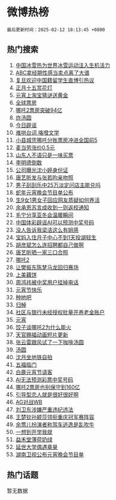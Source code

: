 # 微博热榜

`最后更新时间：2025-02-12 18:13:45 +0800`

## 热门搜索

1. [中国冰雪热为世界冰雪运动注入生机活力](https://m.weibo.cn/search?containerid=100103type%3D1%26t%3D10%26q%3D%23%E4%B8%AD%E5%9B%BD%E5%86%B0%E9%9B%AA%E7%83%AD%E4%B8%BA%E4%B8%96%E7%95%8C%E5%86%B0%E9%9B%AA%E8%BF%90%E5%8A%A8%E6%B3%A8%E5%85%A5%E7%94%9F%E6%9C%BA%E6%B4%BB%E5%8A%9B%23&stream_entry_id=51&isnewpage=1&extparam=seat%3D1%26pos%3D0%26filter_type%3Drealtimehot%26stream_entry_id%3D51%26c_type%3D51%26dgr%3D0%26q%3D%2523%25E4%25B8%25AD%25E5%259B%25BD%25E5%2586%25B0%25E9%259B%25AA%25E7%2583%25AD%25E4%25B8%25BA%25E4%25B8%2596%25E7%2595%258C%25E5%2586%25B0%25E9%259B%25AA%25E8%25BF%2590%25E5%258A%25A8%25E6%25B3%25A8%25E5%2585%25A5%25E7%2594%259F%25E6%259C%25BA%25E6%25B4%25BB%25E5%258A%259B%2523%26cate%3D10103%26display_time%3D1739355224%26pre_seqid%3D17393552244320222143867)
1. [ABC拿经期性感当卖点离了大谱](https://m.weibo.cn/search?containerid=100103type%3D1%26t%3D10%26q%3D%23ABC%E6%8B%BF%E7%BB%8F%E6%9C%9F%E6%80%A7%E6%84%9F%E5%BD%93%E5%8D%96%E7%82%B9%E7%A6%BB%E4%BA%86%E5%A4%A7%E8%B0%B1%23&stream_entry_id=31&isnewpage=1&extparam=seat%3D1%26stream_entry_id%3D31%26q%3D%2523ABC%25E6%258B%25BF%25E7%25BB%258F%25E6%259C%259F%25E6%2580%25A7%25E6%2584%259F%25E5%25BD%2593%25E5%258D%2596%25E7%2582%25B9%25E7%25A6%25BB%25E4%25BA%2586%25E5%25A4%25A7%25E8%25B0%25B1%2523%26lcate%3D5001%26pos%3D0%26flag%3D2%26filter_type%3Drealtimehot%26band_rank%3D1%26c_type%3D31%26dgr%3D0%26realpos%3D1%26cate%3D5001%26display_time%3D1739355224%26pre_seqid%3D17393552244320222143867)
1. [复旦欢迎中国籍留学生直博引热议](https://m.weibo.cn/search?containerid=100103type%3D1%26t%3D10%26q%3D%23%E5%A4%8D%E6%97%A6%E6%AC%A2%E8%BF%8E%E4%B8%AD%E5%9B%BD%E7%B1%8D%E7%95%99%E5%AD%A6%E7%94%9F%E7%9B%B4%E5%8D%9A%E5%BC%95%E7%83%AD%E8%AE%AE%23&stream_entry_id=31&isnewpage=1&extparam=seat%3D1%26stream_entry_id%3D31%26q%3D%2523%25E5%25A4%258D%25E6%2597%25A6%25E6%25AC%25A2%25E8%25BF%258E%25E4%25B8%25AD%25E5%259B%25BD%25E7%25B1%258D%25E7%2595%2599%25E5%25AD%25A6%25E7%2594%259F%25E7%259B%25B4%25E5%258D%259A%25E5%25BC%2595%25E7%2583%25AD%25E8%25AE%25AE%2523%26lcate%3D5001%26pos%3D1%26flag%3D1%26filter_type%3Drealtimehot%26band_rank%3D2%26c_type%3D31%26dgr%3D0%26realpos%3D2%26cate%3D5001%26display_time%3D1739355224%26pre_seqid%3D17393552244320222143867)
1. [正月十五赏花灯](https://m.weibo.cn/search?containerid=100103type%3D1%26t%3D10%26q%3D%23%E6%AD%A3%E6%9C%88%E5%8D%81%E4%BA%94%E8%B5%8F%E8%8A%B1%E7%81%AF%23&stream_entry_id=31&isnewpage=1&extparam=seat%3D1%26stream_entry_id%3D31%26q%3D%2523%25E6%25AD%25A3%25E6%259C%2588%25E5%258D%2581%25E4%25BA%2594%25E8%25B5%258F%25E8%258A%25B1%25E7%2581%25AF%2523%26lcate%3D5001%26pos%3D2%26flag%3D0%26filter_type%3Drealtimehot%26band_rank%3D3%26c_type%3D31%26dgr%3D0%26realpos%3D3%26cate%3D5001%26display_time%3D1739355224%26pre_seqid%3D17393552244320222143867)
1. [元宵上淘宝猜谜送黄金](https://m.weibo.cn/search?containerid=100103type%3D1%26t%3D10%26q%3D%23%E5%85%83%E5%AE%B5%E4%B8%8A%E6%B7%98%E5%AE%9D%E7%8C%9C%E8%B0%9C%E9%80%81%E9%BB%84%E9%87%91%23&stream_entry_id=31&isnewpage=1&extparam=seat%3D1%26stream_entry_id%3D31%26cate%3D5001%26band_rank%3D4%26lcate%3D5001%26pos%3D3%26topic_ad%3D1%26filter_type%3Drealtimehot%26q%3D%2523%25E5%2585%2583%25E5%25AE%25B5%25E4%25B8%258A%25E6%25B7%2598%25E5%25AE%259D%25E7%258C%259C%25E8%25B0%259C%25E9%2580%2581%25E9%25BB%2584%25E9%2587%2591%2523%26c_type%3D31%26dgr%3D0%26is_ad_pos%3D1%26adid%3D275826%26display_time%3D1739355224%26pre_seqid%3D17393552244320222143867)
1. [全球票房](https://m.weibo.cn/search?containerid=100103type%3D1%26t%3D10%26q%3D%E5%85%A8%E7%90%83%E7%A5%A8%E6%88%BF&stream_entry_id=31&isnewpage=1&extparam=seat%3D1%26stream_entry_id%3D31%26q%3D%25E5%2585%25A8%25E7%2590%2583%25E7%25A5%25A8%25E6%2588%25BF%26lcate%3D5001%26pos%3D4%26flag%3D2%26filter_type%3Drealtimehot%26band_rank%3D4%26c_type%3D31%26dgr%3D0%26realpos%3D4%26cate%3D5001%26display_time%3D1739355224%26pre_seqid%3D17393552244320222143867)
1. [哪吒2票房突破94亿](https://m.weibo.cn/search?containerid=100103type%3D1%26t%3D10%26q%3D%23%E5%93%AA%E5%90%922%E7%A5%A8%E6%88%BF%E7%AA%81%E7%A0%B494%E4%BA%BF%23&stream_entry_id=31&isnewpage=1&extparam=seat%3D1%26stream_entry_id%3D31%26q%3D%2523%25E5%2593%25AA%25E5%2590%25922%25E7%25A5%25A8%25E6%2588%25BF%25E7%25AA%2581%25E7%25A0%25B494%25E4%25BA%25BF%2523%26lcate%3D5001%26pos%3D5%26flag%3D2%26filter_type%3Drealtimehot%26band_rank%3D5%26c_type%3D31%26dgr%3D0%26realpos%3D5%26cate%3D5001%26display_time%3D1739355224%26pre_seqid%3D17393552244320222143867)
1. [炸汤圆](https://m.weibo.cn/search?containerid=100103type%3D1%26t%3D10%26q%3D%E7%82%B8%E6%B1%A4%E5%9C%86&stream_entry_id=31&isnewpage=1&extparam=seat%3D1%26stream_entry_id%3D31%26q%3D%25E7%2582%25B8%25E6%25B1%25A4%25E5%259C%2586%26lcate%3D5001%26pos%3D6%26flag%3D1%26filter_type%3Drealtimehot%26band_rank%3D6%26c_type%3D31%26dgr%3D0%26realpos%3D6%26cate%3D5001%26display_time%3D1739355224%26pre_seqid%3D17393552244320222143867)
1. [今日辟谣](https://m.weibo.cn/search?containerid=100103type%3D1%26t%3D10%26q%3D%23%E4%BB%8A%E6%97%A5%E8%BE%9F%E8%B0%A3%23&stream_entry_id=31&isnewpage=1&extparam=seat%3D1%26stream_entry_id%3D31%26cate%3D5001%26lcate%3D5001%26pos%3D7%26band_rank%3D7%26filter_type%3Drealtimehot%26is_ad_pos%3D1%26q%3D%2523%25E4%25BB%258A%25E6%2597%25A5%25E8%25BE%259F%25E8%25B0%25A3%2523%26dgr%3D0%26c_type%3D31%26adid%3D275776%26display_time%3D1739355224%26pre_seqid%3D17393552244320222143867)
1. [难哄台词 咯噔文学](https://m.weibo.cn/search?containerid=100103type%3D1%26t%3D10%26q%3D%E9%9A%BE%E5%93%84%E5%8F%B0%E8%AF%8D+%E5%92%AF%E5%99%94%E6%96%87%E5%AD%A6&stream_entry_id=31&isnewpage=1&extparam=seat%3D1%26stream_entry_id%3D31%26q%3D%25E9%259A%25BE%25E5%2593%2584%25E5%258F%25B0%25E8%25AF%258D%2520%25E5%2592%25AF%25E5%2599%2594%25E6%2596%2587%25E5%25AD%25A6%26lcate%3D5001%26pos%3D8%26flag%3D1%26filter_type%3Drealtimehot%26band_rank%3D7%26c_type%3D31%26dgr%3D0%26realpos%3D7%26cate%3D5001%26display_time%3D1739355224%26pre_seqid%3D17393552244320222143867)
1. [小县城凭哪吒分账票房冲进全国前5](https://m.weibo.cn/search?containerid=100103type%3D1%26t%3D10%26q%3D%23%E5%B0%8F%E5%8E%BF%E5%9F%8E%E5%87%AD%E5%93%AA%E5%90%92%E5%88%86%E8%B4%A6%E7%A5%A8%E6%88%BF%E5%86%B2%E8%BF%9B%E5%85%A8%E5%9B%BD%E5%89%8D5%23&stream_entry_id=31&isnewpage=1&extparam=seat%3D1%26stream_entry_id%3D31%26q%3D%2523%25E5%25B0%258F%25E5%258E%25BF%25E5%259F%258E%25E5%2587%25AD%25E5%2593%25AA%25E5%2590%2592%25E5%2588%2586%25E8%25B4%25A6%25E7%25A5%25A8%25E6%2588%25BF%25E5%2586%25B2%25E8%25BF%259B%25E5%2585%25A8%25E5%259B%25BD%25E5%2589%258D5%2523%26lcate%3D5001%26pos%3D9%26flag%3D1%26filter_type%3Drealtimehot%26band_rank%3D8%26c_type%3D31%26dgr%3D0%26realpos%3D8%26cate%3D5001%26display_time%3D1739355224%26pre_seqid%3D17393552244320222143867)
1. [麦当劳涨价0.5元](https://m.weibo.cn/search?containerid=100103type%3D1%26t%3D10%26q%3D%23%E9%BA%A6%E5%BD%93%E5%8A%B3%E6%B6%A8%E4%BB%B70.5%E5%85%83%23&stream_entry_id=31&isnewpage=1&extparam=seat%3D1%26stream_entry_id%3D31%26q%3D%2523%25E9%25BA%25A6%25E5%25BD%2593%25E5%258A%25B3%25E6%25B6%25A8%25E4%25BB%25B70.5%25E5%2585%2583%2523%26lcate%3D5001%26pos%3D10%26flag%3D1%26filter_type%3Drealtimehot%26band_rank%3D9%26c_type%3D31%26dgr%3D0%26realpos%3D9%26cate%3D5001%26display_time%3D1739355224%26pre_seqid%3D17393552244320222143867)
1. [山东人不语只是一味买票](https://m.weibo.cn/search?containerid=100103type%3D1%26t%3D10%26q%3D%23%E5%B1%B1%E4%B8%9C%E4%BA%BA%E4%B8%8D%E8%AF%AD%E5%8F%AA%E6%98%AF%E4%B8%80%E5%91%B3%E4%B9%B0%E7%A5%A8%23&stream_entry_id=31&isnewpage=1&extparam=seat%3D1%26stream_entry_id%3D31%26q%3D%2523%25E5%25B1%25B1%25E4%25B8%259C%25E4%25BA%25BA%25E4%25B8%258D%25E8%25AF%25AD%25E5%258F%25AA%25E6%2598%25AF%25E4%25B8%2580%25E5%2591%25B3%25E4%25B9%25B0%25E7%25A5%25A8%2523%26lcate%3D5001%26pos%3D11%26flag%3D1%26filter_type%3Drealtimehot%26band_rank%3D10%26c_type%3D31%26dgr%3D0%26realpos%3D10%26cate%3D5001%26display_time%3D1739355224%26pre_seqid%3D17393552244320222143867)
1. [李明德倒数](https://m.weibo.cn/search?containerid=100103type%3D1%26t%3D10%26q%3D%23%E6%9D%8E%E6%98%8E%E5%BE%B7%E5%80%92%E6%95%B0%23&stream_entry_id=31&isnewpage=1&extparam=seat%3D1%26stream_entry_id%3D31%26q%3D%2523%25E6%259D%258E%25E6%2598%258E%25E5%25BE%25B7%25E5%2580%2592%25E6%2595%25B0%2523%26lcate%3D5001%26pos%3D12%26flag%3D1%26filter_type%3Drealtimehot%26band_rank%3D11%26c_type%3D31%26dgr%3D0%26realpos%3D11%26cate%3D5001%26display_time%3D1739355224%26pre_seqid%3D17393552244320222143867)
1. [公司曝光沈小婷身份证](https://m.weibo.cn/search?containerid=100103type%3D1%26t%3D10%26q%3D%23%E5%85%AC%E5%8F%B8%E6%9B%9D%E5%85%89%E6%B2%88%E5%B0%8F%E5%A9%B7%E8%BA%AB%E4%BB%BD%E8%AF%81%23&stream_entry_id=31&isnewpage=1&extparam=seat%3D1%26stream_entry_id%3D31%26q%3D%2523%25E5%2585%25AC%25E5%258F%25B8%25E6%259B%259D%25E5%2585%2589%25E6%25B2%2588%25E5%25B0%258F%25E5%25A9%25B7%25E8%25BA%25AB%25E4%25BB%25BD%25E8%25AF%2581%2523%26lcate%3D5001%26pos%3D13%26flag%3D2%26filter_type%3Drealtimehot%26band_rank%3D12%26c_type%3D31%26dgr%3D0%26realpos%3D12%26cate%3D5001%26display_time%3D1739355224%26pre_seqid%3D17393552244320222143867)
1. [唐艺昕发与张若昀亲吻照](https://m.weibo.cn/search?containerid=100103type%3D1%26t%3D10%26q%3D%23%E5%94%90%E8%89%BA%E6%98%95%E5%8F%91%E4%B8%8E%E5%BC%A0%E8%8B%A5%E6%98%80%E4%BA%B2%E5%90%BB%E7%85%A7%23&stream_entry_id=31&isnewpage=1&extparam=seat%3D1%26stream_entry_id%3D31%26q%3D%2523%25E5%2594%2590%25E8%2589%25BA%25E6%2598%2595%25E5%258F%2591%25E4%25B8%258E%25E5%25BC%25A0%25E8%258B%25A5%25E6%2598%2580%25E4%25BA%25B2%25E5%2590%25BB%25E7%2585%25A7%2523%26lcate%3D5001%26pos%3D14%26flag%3D1%26filter_type%3Drealtimehot%26band_rank%3D13%26c_type%3D31%26dgr%3D0%26realpos%3D13%26cate%3D5001%26display_time%3D1739355224%26pre_seqid%3D17393552244320222143867)
1. [男子刮刮乐中25万淡定问店主能兑吗](https://m.weibo.cn/search?containerid=100103type%3D1%26t%3D10%26q%3D%23%E7%94%B7%E5%AD%90%E5%88%AE%E5%88%AE%E4%B9%90%E4%B8%AD25%E4%B8%87%E6%B7%A1%E5%AE%9A%E9%97%AE%E5%BA%97%E4%B8%BB%E8%83%BD%E5%85%91%E5%90%97%23&stream_entry_id=31&isnewpage=1&extparam=seat%3D1%26stream_entry_id%3D31%26q%3D%2523%25E7%2594%25B7%25E5%25AD%2590%25E5%2588%25AE%25E5%2588%25AE%25E4%25B9%2590%25E4%25B8%25AD25%25E4%25B8%2587%25E6%25B7%25A1%25E5%25AE%259A%25E9%2597%25AE%25E5%25BA%2597%25E4%25B8%25BB%25E8%2583%25BD%25E5%2585%2591%25E5%2590%2597%2523%26lcate%3D5001%26pos%3D15%26flag%3D0%26filter_type%3Drealtimehot%26band_rank%3D14%26c_type%3D31%26dgr%3D0%26realpos%3D14%26cate%3D5001%26display_time%3D1739355224%26pre_seqid%3D17393552244320222143867)
1. [蛇年元宵晚会节目单公布](https://m.weibo.cn/search?containerid=100103type%3D1%26t%3D10%26q%3D%23%E8%9B%87%E5%B9%B4%E5%85%83%E5%AE%B5%E6%99%9A%E4%BC%9A%E8%8A%82%E7%9B%AE%E5%8D%95%E5%85%AC%E5%B8%83%23&stream_entry_id=31&isnewpage=1&extparam=seat%3D1%26stream_entry_id%3D31%26q%3D%2523%25E8%259B%2587%25E5%25B9%25B4%25E5%2585%2583%25E5%25AE%25B5%25E6%2599%259A%25E4%25BC%259A%25E8%258A%2582%25E7%259B%25AE%25E5%258D%2595%25E5%2585%25AC%25E5%25B8%2583%2523%26lcate%3D5001%26pos%3D16%26flag%3D0%26filter_type%3Drealtimehot%26band_rank%3D15%26c_type%3D31%26dgr%3D0%26realpos%3D15%26cate%3D5001%26display_time%3D1739355224%26pre_seqid%3D17393552244320222143867)
1. [生9女1男女子回应网友质疑如何养活](https://m.weibo.cn/search?containerid=100103type%3D1%26t%3D10%26q%3D%23%E7%94%9F9%E5%A5%B31%E7%94%B7%E5%A5%B3%E5%AD%90%E5%9B%9E%E5%BA%94%E7%BD%91%E5%8F%8B%E8%B4%A8%E7%96%91%E5%A6%82%E4%BD%95%E5%85%BB%E6%B4%BB%23&stream_entry_id=31&isnewpage=1&extparam=seat%3D1%26stream_entry_id%3D31%26q%3D%2523%25E7%2594%259F9%25E5%25A5%25B31%25E7%2594%25B7%25E5%25A5%25B3%25E5%25AD%2590%25E5%259B%259E%25E5%25BA%2594%25E7%25BD%2591%25E5%258F%258B%25E8%25B4%25A8%25E7%2596%2591%25E5%25A6%2582%25E4%25BD%2595%25E5%2585%25BB%25E6%25B4%25BB%2523%26lcate%3D5001%26pos%3D17%26flag%3D0%26filter_type%3Drealtimehot%26band_rank%3D16%26c_type%3D31%26dgr%3D0%26realpos%3D16%26cate%3D5001%26display_time%3D1739355224%26pre_seqid%3D17393552244320222143867)
1. [余承恩苏言成收到一则返校通知](https://m.weibo.cn/search?containerid=100103type%3D1%26t%3D10%26q%3D%23%E4%BD%99%E6%89%BF%E6%81%A9%E8%8B%8F%E8%A8%80%E6%88%90%E6%94%B6%E5%88%B0%E4%B8%80%E5%88%99%E8%BF%94%E6%A0%A1%E9%80%9A%E7%9F%A5%23&stream_entry_id=31&isnewpage=1&extparam=seat%3D1%26stream_entry_id%3D31%26q%3D%2523%25E4%25BD%2599%25E6%2589%25BF%25E6%2581%25A9%25E8%258B%258F%25E8%25A8%2580%25E6%2588%2590%25E6%2594%25B6%25E5%2588%25B0%25E4%25B8%2580%25E5%2588%2599%25E8%25BF%2594%25E6%25A0%25A1%25E9%2580%259A%25E7%259F%25A5%2523%26lcate%3D5001%26pos%3D18%26flag%3D1%26filter_type%3Drealtimehot%26band_rank%3D17%26c_type%3D31%26dgr%3D0%26realpos%3D17%26cate%3D5001%26display_time%3D1739355224%26pre_seqid%3D17393552244320222143867)
1. [毛宁分享亚冬会温暖瞬间](https://m.weibo.cn/search?containerid=100103type%3D1%26t%3D10%26q%3D%23%E6%AF%9B%E5%AE%81%E5%88%86%E4%BA%AB%E4%BA%9A%E5%86%AC%E4%BC%9A%E6%B8%A9%E6%9A%96%E7%9E%AC%E9%97%B4%23&stream_entry_id=31&isnewpage=1&extparam=seat%3D1%26stream_entry_id%3D31%26q%3D%2523%25E6%25AF%259B%25E5%25AE%2581%25E5%2588%2586%25E4%25BA%25AB%25E4%25BA%259A%25E5%2586%25AC%25E4%25BC%259A%25E6%25B8%25A9%25E6%259A%2596%25E7%259E%25AC%25E9%2597%25B4%2523%26lcate%3D5001%26pos%3D19%26flag%3D1%26filter_type%3Drealtimehot%26band_rank%3D18%26c_type%3D31%26dgr%3D0%26realpos%3D18%26cate%3D5001%26display_time%3D1739355224%26pre_seqid%3D17393552244320222143867)
1. [中国体彩辟谣AI可以预测中奖号码](https://m.weibo.cn/search?containerid=100103type%3D1%26t%3D10%26q%3D%23%E4%B8%AD%E5%9B%BD%E4%BD%93%E5%BD%A9%E8%BE%9F%E8%B0%A3AI%E5%8F%AF%E4%BB%A5%E9%A2%84%E6%B5%8B%E4%B8%AD%E5%A5%96%E5%8F%B7%E7%A0%81%23&stream_entry_id=31&isnewpage=1&extparam=seat%3D1%26stream_entry_id%3D31%26q%3D%2523%25E4%25B8%25AD%25E5%259B%25BD%25E4%25BD%2593%25E5%25BD%25A9%25E8%25BE%259F%25E8%25B0%25A3AI%25E5%258F%25AF%25E4%25BB%25A5%25E9%25A2%2584%25E6%25B5%258B%25E4%25B8%25AD%25E5%25A5%2596%25E5%258F%25B7%25E7%25A0%2581%2523%26lcate%3D5001%26pos%3D20%26flag%3D1%26filter_type%3Drealtimehot%26band_rank%3D19%26c_type%3D31%26dgr%3D0%26realpos%3D19%26cate%3D5001%26display_time%3D1739355224%26pre_seqid%3D17393552244320222143867)
1. [没人告诉我梁洁这么有姐感](https://m.weibo.cn/search?containerid=100103type%3D1%26t%3D10%26q%3D%E6%B2%A1%E4%BA%BA%E5%91%8A%E8%AF%89%E6%88%91%E6%A2%81%E6%B4%81%E8%BF%99%E4%B9%88%E6%9C%89%E5%A7%90%E6%84%9F&stream_entry_id=31&isnewpage=1&extparam=seat%3D1%26stream_entry_id%3D31%26q%3D%25E6%25B2%25A1%25E4%25BA%25BA%25E5%2591%258A%25E8%25AF%2589%25E6%2588%2591%25E6%25A2%2581%25E6%25B4%2581%25E8%25BF%2599%25E4%25B9%2588%25E6%259C%2589%25E5%25A7%2590%25E6%2584%259F%26lcate%3D5001%26pos%3D21%26flag%3D1%26filter_type%3Drealtimehot%26band_rank%3D20%26c_type%3D31%26dgr%3D0%26realpos%3D20%26cate%3D5001%26display_time%3D1739355224%26pre_seqid%3D17393552244320222143867)
1. [宝妈入住月子中心不到1天投湖轻生](https://m.weibo.cn/search?containerid=100103type%3D1%26t%3D10%26q%3D%23%E5%AE%9D%E5%A6%88%E5%85%A5%E4%BD%8F%E6%9C%88%E5%AD%90%E4%B8%AD%E5%BF%83%E4%B8%8D%E5%88%B01%E5%A4%A9%E6%8A%95%E6%B9%96%E8%BD%BB%E7%94%9F%23&stream_entry_id=31&isnewpage=1&extparam=seat%3D1%26stream_entry_id%3D31%26q%3D%2523%25E5%25AE%259D%25E5%25A6%2588%25E5%2585%25A5%25E4%25BD%258F%25E6%259C%2588%25E5%25AD%2590%25E4%25B8%25AD%25E5%25BF%2583%25E4%25B8%258D%25E5%2588%25B01%25E5%25A4%25A9%25E6%258A%2595%25E6%25B9%2596%25E8%25BD%25BB%25E7%2594%259F%2523%26lcate%3D5001%26pos%3D22%26flag%3D0%26filter_type%3Drealtimehot%26band_rank%3D21%26c_type%3D31%26dgr%3D0%26realpos%3D21%26cate%3D5001%26display_time%3D1739355224%26pre_seqid%3D17393552244320222143867)
1. [胡彦斌怎么连招聘都自己做啊](https://m.weibo.cn/search?containerid=100103type%3D1%26t%3D10%26q%3D%E8%83%A1%E5%BD%A6%E6%96%8C%E6%80%8E%E4%B9%88%E8%BF%9E%E6%8B%9B%E8%81%98%E9%83%BD%E8%87%AA%E5%B7%B1%E5%81%9A%E5%95%8A&stream_entry_id=31&isnewpage=1&extparam=seat%3D1%26stream_entry_id%3D31%26q%3D%25E8%2583%25A1%25E5%25BD%25A6%25E6%2596%258C%25E6%2580%258E%25E4%25B9%2588%25E8%25BF%259E%25E6%258B%259B%25E8%2581%2598%25E9%2583%25BD%25E8%2587%25AA%25E5%25B7%25B1%25E5%2581%259A%25E5%2595%258A%26lcate%3D5001%26pos%3D23%26flag%3D2%26filter_type%3Drealtimehot%26band_rank%3D22%26c_type%3D31%26dgr%3D0%26realpos%3D22%26cate%3D5001%26display_time%3D1739355224%26pre_seqid%3D17393552244320222143867)
1. [唐艺昕晒一家三口合照](https://m.weibo.cn/search?containerid=100103type%3D1%26t%3D10%26q%3D%23%E5%94%90%E8%89%BA%E6%98%95%E6%99%92%E4%B8%80%E5%AE%B6%E4%B8%89%E5%8F%A3%E5%90%88%E7%85%A7%23&stream_entry_id=31&isnewpage=1&extparam=seat%3D1%26stream_entry_id%3D31%26q%3D%2523%25E5%2594%2590%25E8%2589%25BA%25E6%2598%2595%25E6%2599%2592%25E4%25B8%2580%25E5%25AE%25B6%25E4%25B8%2589%25E5%258F%25A3%25E5%2590%2588%25E7%2585%25A7%2523%26lcate%3D5001%26pos%3D24%26flag%3D1%26filter_type%3Drealtimehot%26band_rank%3D23%26c_type%3D31%26dgr%3D0%26realpos%3D23%26cate%3D5001%26display_time%3D1739355224%26pre_seqid%3D17393552244320222143867)
1. [哪吒2](https://m.weibo.cn/search?containerid=100103type%3D1%26t%3D10%26q%3D%E5%93%AA%E5%90%922&stream_entry_id=31&isnewpage=1&extparam=seat%3D1%26stream_entry_id%3D31%26q%3D%25E5%2593%25AA%25E5%2590%25922%26lcate%3D5001%26pos%3D25%26flag%3D0%26filter_type%3Drealtimehot%26band_rank%3D24%26c_type%3D31%26dgr%3D0%26realpos%3D24%26cate%3D5001%26display_time%3D1739355224%26pre_seqid%3D17393552244320222143867)
1. [让樊振东陈梦马龙回归赛场](https://m.weibo.cn/search?containerid=100103type%3D1%26t%3D10%26q%3D%23%E8%AE%A9%E6%A8%8A%E6%8C%AF%E4%B8%9C%E9%99%88%E6%A2%A6%E9%A9%AC%E9%BE%99%E5%9B%9E%E5%BD%92%E8%B5%9B%E5%9C%BA%23&stream_entry_id=31&isnewpage=1&extparam=seat%3D1%26stream_entry_id%3D31%26q%3D%2523%25E8%25AE%25A9%25E6%25A8%258A%25E6%258C%25AF%25E4%25B8%259C%25E9%2599%2588%25E6%25A2%25A6%25E9%25A9%25AC%25E9%25BE%2599%25E5%259B%259E%25E5%25BD%2592%25E8%25B5%259B%25E5%259C%25BA%2523%26lcate%3D5001%26pos%3D26%26flag%3D1%26filter_type%3Drealtimehot%26band_rank%3D25%26c_type%3D31%26dgr%3D0%26realpos%3D25%26cate%3D5001%26display_time%3D1739355224%26pre_seqid%3D17393552244320222143867)
1. [上美藕饼](https://m.weibo.cn/search?containerid=100103type%3D1%26t%3D10%26q%3D%23%E4%B8%8A%E7%BE%8E%E8%97%95%E9%A5%BC%23&stream_entry_id=31&isnewpage=1&extparam=seat%3D1%26stream_entry_id%3D31%26q%3D%2523%25E4%25B8%258A%25E7%25BE%258E%25E8%2597%2595%25E9%25A5%25BC%2523%26lcate%3D5001%26pos%3D27%26flag%3D0%26filter_type%3Drealtimehot%26band_rank%3D26%26c_type%3D31%26dgr%3D0%26realpos%3D26%26cate%3D5001%26display_time%3D1739355224%26pre_seqid%3D17393552244320222143867)
1. [周鸿祎被中奖用户挂掉电话](https://m.weibo.cn/search?containerid=100103type%3D1%26t%3D10%26q%3D%23%E5%91%A8%E9%B8%BF%E7%A5%8E%E8%A2%AB%E4%B8%AD%E5%A5%96%E7%94%A8%E6%88%B7%E6%8C%82%E6%8E%89%E7%94%B5%E8%AF%9D%23&stream_entry_id=31&isnewpage=1&extparam=seat%3D1%26stream_entry_id%3D31%26q%3D%2523%25E5%2591%25A8%25E9%25B8%25BF%25E7%25A5%258E%25E8%25A2%25AB%25E4%25B8%25AD%25E5%25A5%2596%25E7%2594%25A8%25E6%2588%25B7%25E6%258C%2582%25E6%258E%2589%25E7%2594%25B5%25E8%25AF%259D%2523%26lcate%3D5001%26pos%3D28%26flag%3D1%26filter_type%3Drealtimehot%26band_rank%3D27%26c_type%3D31%26dgr%3D0%26realpos%3D27%26cate%3D5001%26display_time%3D1739355224%26pre_seqid%3D17393552244320222143867)
1. [元宵节快乐](https://m.weibo.cn/search?containerid=100103type%3D1%26t%3D10%26q%3D%23%E5%85%83%E5%AE%B5%E8%8A%82%E5%BF%AB%E4%B9%90%23&stream_entry_id=31&isnewpage=1&extparam=seat%3D1%26stream_entry_id%3D31%26q%3D%2523%25E5%2585%2583%25E5%25AE%25B5%25E8%258A%2582%25E5%25BF%25AB%25E4%25B9%2590%2523%26lcate%3D5001%26pos%3D29%26flag%3D0%26filter_type%3Drealtimehot%26band_rank%3D28%26c_type%3D31%26dgr%3D0%26realpos%3D28%26cate%3D5001%26display_time%3D1739355224%26pre_seqid%3D17393552244320222143867)
1. [种地吧](https://m.weibo.cn/search?containerid=100103type%3D1%26t%3D10%26q%3D%E7%A7%8D%E5%9C%B0%E5%90%A7&stream_entry_id=31&isnewpage=1&extparam=seat%3D1%26stream_entry_id%3D31%26q%3D%25E7%25A7%258D%25E5%259C%25B0%25E5%2590%25A7%26lcate%3D5001%26pos%3D30%26flag%3D1%26filter_type%3Drealtimehot%26band_rank%3D29%26c_type%3D31%26dgr%3D0%26realpos%3D29%26cate%3D5001%26display_time%3D1739355224%26pre_seqid%3D17393552244320222143867)
1. [归棹](https://m.weibo.cn/search?containerid=100103type%3D1%26t%3D10%26q%3D%E5%BD%92%E6%A3%B9&stream_entry_id=31&isnewpage=1&extparam=seat%3D1%26stream_entry_id%3D31%26q%3D%25E5%25BD%2592%25E6%25A3%25B9%26lcate%3D5001%26pos%3D31%26flag%3D1%26filter_type%3Drealtimehot%26band_rank%3D30%26c_type%3D31%26dgr%3D0%26realpos%3D30%26cate%3D5001%26display_time%3D1739355224%26pre_seqid%3D17393552244320222143867)
1. [社区与银行未经授权批量开养老金账户](https://m.weibo.cn/search?containerid=100103type%3D1%26t%3D10%26q%3D%23%E7%A4%BE%E5%8C%BA%E4%B8%8E%E9%93%B6%E8%A1%8C%E6%9C%AA%E7%BB%8F%E6%8E%88%E6%9D%83%E6%89%B9%E9%87%8F%E5%BC%80%E5%85%BB%E8%80%81%E9%87%91%E8%B4%A6%E6%88%B7%23&stream_entry_id=31&isnewpage=1&extparam=seat%3D1%26stream_entry_id%3D31%26q%3D%2523%25E7%25A4%25BE%25E5%258C%25BA%25E4%25B8%258E%25E9%2593%25B6%25E8%25A1%258C%25E6%259C%25AA%25E7%25BB%258F%25E6%258E%2588%25E6%259D%2583%25E6%2589%25B9%25E9%2587%258F%25E5%25BC%2580%25E5%2585%25BB%25E8%2580%2581%25E9%2587%2591%25E8%25B4%25A6%25E6%2588%25B7%2523%26lcate%3D5001%26pos%3D32%26flag%3D0%26filter_type%3Drealtimehot%26band_rank%3D31%26c_type%3D31%26dgr%3D0%26realpos%3D31%26cate%3D5001%26display_time%3D1739355224%26pre_seqid%3D17393552244320222143867)
1. [元宵](https://m.weibo.cn/search?containerid=100103type%3D1%26t%3D10%26q%3D%E5%85%83%E5%AE%B5&stream_entry_id=31&isnewpage=1&extparam=seat%3D1%26stream_entry_id%3D31%26q%3D%25E5%2585%2583%25E5%25AE%25B5%26lcate%3D5001%26pos%3D33%26flag%3D1%26filter_type%3Drealtimehot%26band_rank%3D32%26c_type%3D31%26dgr%3D0%26realpos%3D32%26cate%3D5001%26display_time%3D1739355224%26pre_seqid%3D17393552244320222143867)
1. [饺子谈哪吒2为什么能火](https://m.weibo.cn/search?containerid=100103type%3D1%26t%3D10%26q%3D%23%E9%A5%BA%E5%AD%90%E8%B0%88%E5%93%AA%E5%90%922%E4%B8%BA%E4%BB%80%E4%B9%88%E8%83%BD%E7%81%AB%23&stream_entry_id=31&isnewpage=1&extparam=seat%3D1%26stream_entry_id%3D31%26q%3D%2523%25E9%25A5%25BA%25E5%25AD%2590%25E8%25B0%2588%25E5%2593%25AA%25E5%2590%25922%25E4%25B8%25BA%25E4%25BB%2580%25E4%25B9%2588%25E8%2583%25BD%25E7%2581%25AB%2523%26lcate%3D5001%26pos%3D34%26flag%3D1%26filter_type%3Drealtimehot%26band_rank%3D33%26c_type%3D31%26dgr%3D0%26realpos%3D33%26cate%3D5001%26display_time%3D1739355224%26pre_seqid%3D17393552244320222143867)
1. [天官赐福动画短片更新](https://m.weibo.cn/search?containerid=100103type%3D1%26t%3D10%26q%3D%E5%A4%A9%E5%AE%98%E8%B5%90%E7%A6%8F%E5%8A%A8%E7%94%BB%E7%9F%AD%E7%89%87%E6%9B%B4%E6%96%B0&stream_entry_id=31&isnewpage=1&extparam=seat%3D1%26stream_entry_id%3D31%26q%3D%25E5%25A4%25A9%25E5%25AE%2598%25E8%25B5%2590%25E7%25A6%258F%25E5%258A%25A8%25E7%2594%25BB%25E7%259F%25AD%25E7%2589%2587%25E6%259B%25B4%25E6%2596%25B0%26lcate%3D5001%26pos%3D35%26flag%3D1%26filter_type%3Drealtimehot%26band_rank%3D34%26c_type%3D31%26dgr%3D0%26realpos%3D34%26cate%3D5001%26display_time%3D1739355224%26pre_seqid%3D17393552244320222143867)
1. [张云雷跟风试了一下咖啡汤圆](https://m.weibo.cn/search?containerid=100103type%3D1%26t%3D10%26q%3D%23%E5%BC%A0%E4%BA%91%E9%9B%B7%E8%B7%9F%E9%A3%8E%E8%AF%95%E4%BA%86%E4%B8%80%E4%B8%8B%E5%92%96%E5%95%A1%E6%B1%A4%E5%9C%86%23&stream_entry_id=31&isnewpage=1&extparam=seat%3D1%26stream_entry_id%3D31%26q%3D%2523%25E5%25BC%25A0%25E4%25BA%2591%25E9%259B%25B7%25E8%25B7%259F%25E9%25A3%258E%25E8%25AF%2595%25E4%25BA%2586%25E4%25B8%2580%25E4%25B8%258B%25E5%2592%2596%25E5%2595%25A1%25E6%25B1%25A4%25E5%259C%2586%2523%26lcate%3D5001%26pos%3D36%26flag%3D1%26filter_type%3Drealtimehot%26band_rank%3D35%26c_type%3D31%26dgr%3D0%26realpos%3D35%26cate%3D5001%26display_time%3D1739355224%26pre_seqid%3D17393552244320222143867)
1. [汤圆](https://m.weibo.cn/search?containerid=100103type%3D1%26t%3D10%26q%3D%23%E6%B1%A4%E5%9C%86%23&stream_entry_id=31&isnewpage=1&extparam=seat%3D1%26stream_entry_id%3D31%26q%3D%2523%25E6%25B1%25A4%25E5%259C%2586%2523%26lcate%3D5001%26pos%3D37%26flag%3D1%26filter_type%3Drealtimehot%26band_rank%3D36%26c_type%3D31%26dgr%3D0%26realpos%3D36%26cate%3D5001%26display_time%3D1739355224%26pre_seqid%3D17393552244320222143867)
1. [沈月坐地铁自拍](https://m.weibo.cn/search?containerid=100103type%3D1%26t%3D10%26q%3D%23%E6%B2%88%E6%9C%88%E5%9D%90%E5%9C%B0%E9%93%81%E8%87%AA%E6%8B%8D%23&stream_entry_id=31&isnewpage=1&extparam=seat%3D1%26stream_entry_id%3D31%26q%3D%2523%25E6%25B2%2588%25E6%259C%2588%25E5%259D%2590%25E5%259C%25B0%25E9%2593%2581%25E8%2587%25AA%25E6%258B%258D%2523%26lcate%3D5001%26pos%3D38%26flag%3D1%26filter_type%3Drealtimehot%26band_rank%3D37%26c_type%3D31%26dgr%3D0%26realpos%3D37%26cate%3D5001%26display_time%3D1739355224%26pre_seqid%3D17393552244320222143867)
1. [五福临门](https://m.weibo.cn/search?containerid=100103type%3D1%26t%3D10%26q%3D%E4%BA%94%E7%A6%8F%E4%B8%B4%E9%97%A8&stream_entry_id=31&isnewpage=1&extparam=seat%3D1%26stream_entry_id%3D31%26q%3D%25E4%25BA%2594%25E7%25A6%258F%25E4%25B8%25B4%25E9%2597%25A8%26lcate%3D5001%26pos%3D39%26flag%3D0%26filter_type%3Drealtimehot%26band_rank%3D38%26c_type%3D31%26dgr%3D0%26realpos%3D38%26cate%3D5001%26display_time%3D1739355224%26pre_seqid%3D17393552244320222143867)
1. [白鹿元宵节请客](https://m.weibo.cn/search?containerid=100103type%3D1%26t%3D10%26q%3D%23%E7%99%BD%E9%B9%BF%E5%85%83%E5%AE%B5%E8%8A%82%E8%AF%B7%E5%AE%A2%23&stream_entry_id=31&isnewpage=1&extparam=seat%3D1%26stream_entry_id%3D31%26q%3D%2523%25E7%2599%25BD%25E9%25B9%25BF%25E5%2585%2583%25E5%25AE%25B5%25E8%258A%2582%25E8%25AF%25B7%25E5%25AE%25A2%2523%26lcate%3D5001%26pos%3D40%26flag%3D1%26filter_type%3Drealtimehot%26band_rank%3D39%26c_type%3D31%26dgr%3D0%26realpos%3D39%26cate%3D5001%26display_time%3D1739355224%26pre_seqid%3D17393552244320222143867)
1. [AI无法预测彩票中奖号码](https://m.weibo.cn/search?containerid=100103type%3D1%26t%3D10%26q%3D%23AI%E6%97%A0%E6%B3%95%E9%A2%84%E6%B5%8B%E5%BD%A9%E7%A5%A8%E4%B8%AD%E5%A5%96%E5%8F%B7%E7%A0%81%23&stream_entry_id=31&isnewpage=1&extparam=seat%3D1%26stream_entry_id%3D31%26q%3D%2523AI%25E6%2597%25A0%25E6%25B3%2595%25E9%25A2%2584%25E6%25B5%258B%25E5%25BD%25A9%25E7%25A5%25A8%25E4%25B8%25AD%25E5%25A5%2596%25E5%258F%25B7%25E7%25A0%2581%2523%26lcate%3D5001%26pos%3D41%26flag%3D1%26filter_type%3Drealtimehot%26band_rank%3D40%26c_type%3D31%26dgr%3D0%26realpos%3D40%26cate%3D5001%26display_time%3D1739355224%26pre_seqid%3D17393552244320222143867)
1. [哪吒2票房也别保守到160亿](https://m.weibo.cn/search?containerid=100103type%3D1%26t%3D10%26q%3D%23%E5%93%AA%E5%90%922%E7%A5%A8%E6%88%BF%E4%B9%9F%E5%88%AB%E4%BF%9D%E5%AE%88%E5%88%B0160%E4%BA%BF%23&stream_entry_id=31&isnewpage=1&extparam=seat%3D1%26stream_entry_id%3D31%26q%3D%2523%25E5%2593%25AA%25E5%2590%25922%25E7%25A5%25A8%25E6%2588%25BF%25E4%25B9%259F%25E5%2588%25AB%25E4%25BF%259D%25E5%25AE%2588%25E5%2588%25B0160%25E4%25BA%25BF%2523%26lcate%3D5001%26pos%3D42%26flag%3D0%26filter_type%3Drealtimehot%26band_rank%3D41%26c_type%3D31%26dgr%3D0%26realpos%3D41%26cate%3D5001%26display_time%3D1739355224%26pre_seqid%3D17393552244320222143867)
1. [引导型恋人就是很好很好啊](https://m.weibo.cn/search?containerid=100103type%3D1%26t%3D10%26q%3D%E5%BC%95%E5%AF%BC%E5%9E%8B%E6%81%8B%E4%BA%BA%E5%B0%B1%E6%98%AF%E5%BE%88%E5%A5%BD%E5%BE%88%E5%A5%BD%E5%95%8A&stream_entry_id=31&isnewpage=1&extparam=seat%3D1%26stream_entry_id%3D31%26q%3D%25E5%25BC%2595%25E5%25AF%25BC%25E5%259E%258B%25E6%2581%258B%25E4%25BA%25BA%25E5%25B0%25B1%25E6%2598%25AF%25E5%25BE%2588%25E5%25A5%25BD%25E5%25BE%2588%25E5%25A5%25BD%25E5%2595%258A%26lcate%3D5001%26pos%3D43%26flag%3D1%26filter_type%3Drealtimehot%26band_rank%3D42%26c_type%3D31%26dgr%3D0%26realpos%3D42%26cate%3D5001%26display_time%3D1739355224%26pre_seqid%3D17393552244320222143867)
1. [AG对战WB](https://m.weibo.cn/search?containerid=100103type%3D1%26t%3D10%26q%3DAG%E5%AF%B9%E6%88%98WB&stream_entry_id=31&isnewpage=1&extparam=seat%3D1%26stream_entry_id%3D31%26q%3DAG%25E5%25AF%25B9%25E6%2588%2598WB%26lcate%3D5001%26pos%3D44%26flag%3D1%26filter_type%3Drealtimehot%26band_rank%3D43%26c_type%3D31%26dgr%3D0%26realpos%3D43%26cate%3D5001%26display_time%3D1739355224%26pre_seqid%3D17393552244320222143867)
1. [刘卫东涉嫌严重违纪违法](https://m.weibo.cn/search?containerid=100103type%3D1%26t%3D10%26q%3D%23%E5%88%98%E5%8D%AB%E4%B8%9C%E6%B6%89%E5%AB%8C%E4%B8%A5%E9%87%8D%E8%BF%9D%E7%BA%AA%E8%BF%9D%E6%B3%95%23&stream_entry_id=31&isnewpage=1&extparam=seat%3D1%26stream_entry_id%3D31%26q%3D%2523%25E5%2588%2598%25E5%258D%25AB%25E4%25B8%259C%25E6%25B6%2589%25E5%25AB%258C%25E4%25B8%25A5%25E9%2587%258D%25E8%25BF%259D%25E7%25BA%25AA%25E8%25BF%259D%25E6%25B3%2595%2523%26lcate%3D5001%26pos%3D45%26flag%3D1%26filter_type%3Drealtimehot%26band_rank%3D44%26c_type%3D31%26dgr%3D0%26realpos%3D44%26cate%3D5001%26display_time%3D1739355224%26pre_seqid%3D17393552244320222143867)
1. [王楚钦孙颖莎领衔重庆冠军赛阵容](https://m.weibo.cn/search?containerid=100103type%3D1%26t%3D10%26q%3D%E7%8E%8B%E6%A5%9A%E9%92%A6%E5%AD%99%E9%A2%96%E8%8E%8E%E9%A2%86%E8%A1%94%E9%87%8D%E5%BA%86%E5%86%A0%E5%86%9B%E8%B5%9B%E9%98%B5%E5%AE%B9&stream_entry_id=31&isnewpage=1&extparam=seat%3D1%26stream_entry_id%3D31%26q%3D%25E7%258E%258B%25E6%25A5%259A%25E9%2592%25A6%25E5%25AD%2599%25E9%25A2%2596%25E8%258E%258E%25E9%25A2%2586%25E8%25A1%2594%25E9%2587%258D%25E5%25BA%2586%25E5%2586%25A0%25E5%2586%259B%25E8%25B5%259B%25E9%2598%25B5%25E5%25AE%25B9%26lcate%3D5001%26pos%3D46%26flag%3D1%26filter_type%3Drealtimehot%26band_rank%3D45%26c_type%3D31%26dgr%3D0%26realpos%3D45%26cate%3D5001%26display_time%3D1739355224%26pre_seqid%3D17393552244320222143867)
1. [余莺儿扮演者称驾车逃逸是乱吹牛](https://m.weibo.cn/search?containerid=100103type%3D1%26t%3D10%26q%3D%23%E4%BD%99%E8%8E%BA%E5%84%BF%E6%89%AE%E6%BC%94%E8%80%85%E7%A7%B0%E9%A9%BE%E8%BD%A6%E9%80%83%E9%80%B8%E6%98%AF%E4%B9%B1%E5%90%B9%E7%89%9B%23&stream_entry_id=31&isnewpage=1&extparam=seat%3D1%26stream_entry_id%3D31%26q%3D%2523%25E4%25BD%2599%25E8%258E%25BA%25E5%2584%25BF%25E6%2589%25AE%25E6%25BC%2594%25E8%2580%2585%25E7%25A7%25B0%25E9%25A9%25BE%25E8%25BD%25A6%25E9%2580%2583%25E9%2580%25B8%25E6%2598%25AF%25E4%25B9%25B1%25E5%2590%25B9%25E7%2589%259B%2523%26lcate%3D5001%26pos%3D47%26flag%3D1%26filter_type%3Drealtimehot%26band_rank%3D46%26c_type%3D31%26dgr%3D0%26realpos%3D46%26cate%3D5001%26display_time%3D1739355224%26pre_seqid%3D17393552244320222143867)
1. [一想到开学我就](https://m.weibo.cn/search?containerid=100103type%3D1%26t%3D10%26q%3D%E4%B8%80%E6%83%B3%E5%88%B0%E5%BC%80%E5%AD%A6%E6%88%91%E5%B0%B1&stream_entry_id=31&isnewpage=1&extparam=seat%3D1%26stream_entry_id%3D31%26q%3D%25E4%25B8%2580%25E6%2583%25B3%25E5%2588%25B0%25E5%25BC%2580%25E5%25AD%25A6%25E6%2588%2591%25E5%25B0%25B1%26lcate%3D5001%26pos%3D48%26flag%3D1%26filter_type%3Drealtimehot%26band_rank%3D47%26c_type%3D31%26dgr%3D0%26realpos%3D47%26cate%3D5001%26display_time%3D1739355224%26pre_seqid%3D17393552244320222143867)
1. [益禾堂薄荷奶绿](https://m.weibo.cn/search?containerid=100103type%3D1%26t%3D10%26q%3D%23%E7%9B%8A%E7%A6%BE%E5%A0%82%E8%96%84%E8%8D%B7%E5%A5%B6%E7%BB%BF%23&stream_entry_id=31&isnewpage=1&extparam=seat%3D1%26stream_entry_id%3D31%26q%3D%2523%25E7%259B%258A%25E7%25A6%25BE%25E5%25A0%2582%25E8%2596%2584%25E8%258D%25B7%25E5%25A5%25B6%25E7%25BB%25BF%2523%26lcate%3D5001%26pos%3D49%26flag%3D0%26filter_type%3Drealtimehot%26band_rank%3D48%26c_type%3D31%26dgr%3D0%26realpos%3D48%26cate%3D5001%26display_time%3D1739355224%26pre_seqid%3D17393552244320222143867)
1. [延世大学偶遇章昊](https://m.weibo.cn/search?containerid=100103type%3D1%26t%3D10%26q%3D%23%E5%BB%B6%E4%B8%96%E5%A4%A7%E5%AD%A6%E5%81%B6%E9%81%87%E7%AB%A0%E6%98%8A%23&stream_entry_id=31&isnewpage=1&extparam=seat%3D1%26stream_entry_id%3D31%26q%3D%2523%25E5%25BB%25B6%25E4%25B8%2596%25E5%25A4%25A7%25E5%25AD%25A6%25E5%2581%25B6%25E9%2581%2587%25E7%25AB%25A0%25E6%2598%258A%2523%26lcate%3D5001%26pos%3D50%26flag%3D1%26filter_type%3Drealtimehot%26band_rank%3D49%26c_type%3D31%26dgr%3D0%26realpos%3D49%26cate%3D5001%26display_time%3D1739355224%26pre_seqid%3D17393552244320222143867)
1. [湖南卫视公布元宵晚会节目单](https://m.weibo.cn/search?containerid=100103type%3D1%26t%3D10%26q%3D%23%E6%B9%96%E5%8D%97%E5%8D%AB%E8%A7%86%E5%85%AC%E5%B8%83%E5%85%83%E5%AE%B5%E6%99%9A%E4%BC%9A%E8%8A%82%E7%9B%AE%E5%8D%95%23&stream_entry_id=31&isnewpage=1&extparam=seat%3D1%26stream_entry_id%3D31%26q%3D%2523%25E6%25B9%2596%25E5%258D%2597%25E5%258D%25AB%25E8%25A7%2586%25E5%2585%25AC%25E5%25B8%2583%25E5%2585%2583%25E5%25AE%25B5%25E6%2599%259A%25E4%25BC%259A%25E8%258A%2582%25E7%259B%25AE%25E5%258D%2595%2523%26lcate%3D5001%26pos%3D51%26flag%3D0%26filter_type%3Drealtimehot%26band_rank%3D50%26c_type%3D31%26dgr%3D0%26realpos%3D50%26cate%3D5001%26display_time%3D1739355224%26pre_seqid%3D17393552244320222143867)

## 热门话题

暂无数据
